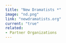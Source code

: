 ```yaml
---
title: "New Dramatists *"
image: "nd.png"
link: "newdramatists.org"
current: "true"
related:
- Partner Organizations
---
```

